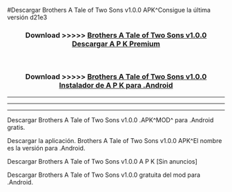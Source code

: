 #Descargar Brothers A Tale of Two Sons v1.0.0  APK^Consigue la última versión d21e3



<div align="center">
<h3>Download >>>>> <a href="https://es-sites.web.app/?es= Brothers A Tale of Two Sons v1.0.0 ">Brothers A Tale of Two Sons v1.0.0  Descargar A P K Premium</a></h3><br>

<h3>Download >>>>> <a href="https://es-sites.web.app/?es= Brothers A Tale of Two Sons v1.0.0 ">Brothers A Tale of Two Sons v1.0.0  Instalador de A P K para .Android</a></h3>
</div>


----------------------------------------------------------

----------------------------------------------------------

----------------------------------------------------------

Descargar Brothers A Tale of Two Sons v1.0.0  .APK^MOD^ para .Android gratis.

Descargar la aplicación. Brothers A Tale of Two Sons v1.0.0  APK^El nombre es la versión para .Android.

Descargar Brothers A Tale of Two Sons v1.0.0  A P K [Sin anuncios]

Descargar Brothers A Tale of Two Sons v1.0.0  gratuita del mod para .Android.